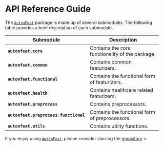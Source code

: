 # API Reference Guide

The [`AutonFeat`](../index.md) package is made up of several submodules. The following table provides a brief description of each submodule.

| Submodule | Description |
| --- | --- |
| **`autonfeat.core`** | Contains the core functionality of the package. |
| **`autonfeat.common`** | Contains common featurizers. |
| **`autonfeat.functional`** | Contains the functional form of featurizers. |
| **`autonfeat.health`** | Contains healthcare related featurizers. |
| **`autonfeat.preprocess`** | Contains preprocessors. |
| **`autonfeat.preprocess.functional`** | Contains the functional form of preprocessors. |
| **`autonfeat.utils`** | Contains utility functions. |



If you enjoy using [`AutonFeat`](../index.md), please consider starring the [repository](https://github.com/autonlab/AutonFeat) ⭐️.